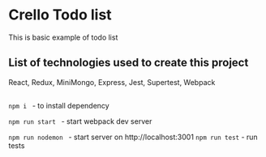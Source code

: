 # Crello Todo list 

This is basic example of todo list

## List of technologies used to create this project
React, Redux, MiniMongo, Express, Jest, Supertest, Webpack

## 
 
 ```npm i ``` - to install dependency

 ```npm run start ``` - start webpack dev server


 ```npm run nodemon ``` - start server on http://localhost:3001
 ```npm run test``` - run tests
